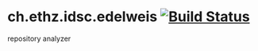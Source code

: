 # ch.ethz.idsc.edelweis <a href="https://travis-ci.org/idsc-frazzoli/edelweis"><img src="https://travis-ci.org/idsc-frazzoli/edelweis.svg?branch=master" alt="Build Status"></a>

repository analyzer